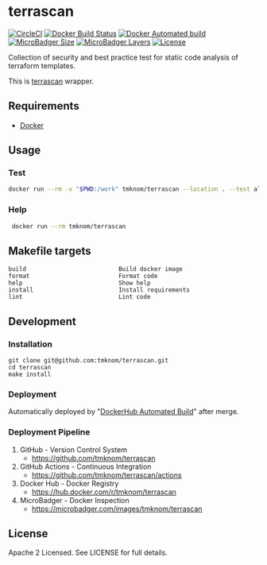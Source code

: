 # terrascan

[![CircleCI](https://circleci.com/gh/tmknom/terrascan.svg?style=svg)](https://circleci.com/gh/tmknom/terrascan)
[![Docker Build Status](https://img.shields.io/docker/build/tmknom/terrascan.svg)](https://hub.docker.com/r/tmknom/terrascan/builds/)
[![Docker Automated build](https://img.shields.io/docker/automated/tmknom/terrascan.svg)](https://hub.docker.com/r/tmknom/terrascan/)
[![MicroBadger Size](https://img.shields.io/microbadger/image-size/tmknom/terrascan.svg)](https://microbadger.com/images/tmknom/terrascan)
[![MicroBadger Layers](https://img.shields.io/microbadger/layers/tmknom/terrascan.svg)](https://microbadger.com/images/tmknom/terrascan)
[![License](https://img.shields.io/github/license/tmknom/terrascan.svg)](https://opensource.org/licenses/Apache-2.0)

Collection of security and best practice test for static code analysis of terraform templates.

This is [terrascan](https://github.com/tmknom/yamllint) wrapper.

## Requirements

- [Docker](https://www.docker.com/)

## Usage

### Test

```sh
docker run --rm -v "$PWD:/work" tmknom/terrascan --location . --test all
```

### Help

```sh
 docker run --rm tmknom/terrascan
```

## Makefile targets

```text
build                          Build docker image
format                         Format code
help                           Show help
install                        Install requirements
lint                           Lint code
```

## Development

### Installation

```shell
git clone git@github.com:tmknom/terrascan.git
cd terrascan
make install
```

### Deployment

Automatically deployed by "[DockerHub Automated Build](https://docs.docker.com/docker-hub/builds/)" after merge.

### Deployment Pipeline

1. GitHub - Version Control System
   - <https://github.com/tmknom/terrascan>
2. GitHub Actions - Continuous Integration
   - <https://github.com/tmknom/terrascan/actions>
3. Docker Hub - Docker Registry
   - <https://hub.docker.com/r/tmknom/terrascan>
4. MicroBadger - Docker Inspection
   - <https://microbadger.com/images/tmknom/terrascan>

## License

Apache 2 Licensed. See LICENSE for full details.
